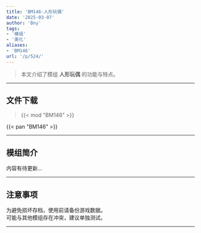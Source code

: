 ```yaml
---
title: 'BM146-人形玩偶'
date: '2025-03-07'
author: 'Bny'
tags:
- '模组'
- '美化'
aliases:
- 'BM146'
url: '/p/524/'
---
```


> 本文介绍了模组 **人形玩偶** 的功能与特点。

---

## 文件下载  

> {{< mod "BM146" >}}  

{{< pan "BM146" >}}  

---

## 模组简介

>  
内容有待更新...  

---

## 注意事项

>  
为避免损坏存档，使用前请备份游戏数据。  
可能与其他模组存在冲突，建议单独测试。  

---

